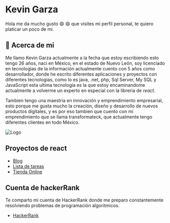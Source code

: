 
# Kevin Garza

Hola me da mucho gusto :smile: :smile: que visites mi perfil personal, te quiero platicar un poco de mi.

## 🚀 Acerca de mi

Me llamo Kevin Garza actualmente a la fecha que estoy 
escribiendo esto tengo 26 años, naci en México, 
en el estado de Nuevo León, 
soy licenciado en tecnologias de la información 
actualmente cuento con 5 años como desarrollador, 
donde he escrito diferentes aplicaciones y 
proyectos con diferentes tecnologias, 
como lo es java, .net, php, Sql Server, 
My SQL y JavaScript esta ultima 
tecnologia es la que estoy encaminandome 
actualmente a volverme un experto en especial 
con la libreria de *react*.

Tambien tengo una maestria en innovación y emprendimiento empresarial, 
esto porque me gusta mucho la creación, diseño y desarrollo de nuevos
productos digitales, y es por eso tambien que cuento con mi emprendimiento
que se llama transformateck, que actualmente tengo diferentes clientes 
en todo México.
 
![Logo](https://transformateck.com/assets/img/5.jpg)


## Proyectos de react

 - [Blog](https://github.com/KevinGarzaO/app_blog)
 - [Lista de tareas](https://github.com/KevinGarzaO/app_lista_tareas)
 - [Tienda Online](https://github.com/KevinGarzaO/app_tienda)

## Cuenta de hackerRank
Te comparto mi cuenta de HackerRank donde me preparo constantemente resolviendo problemas de programación algoritmicos.
- [HackerRank](https://www.hackerrank.com/kevin_4569)
